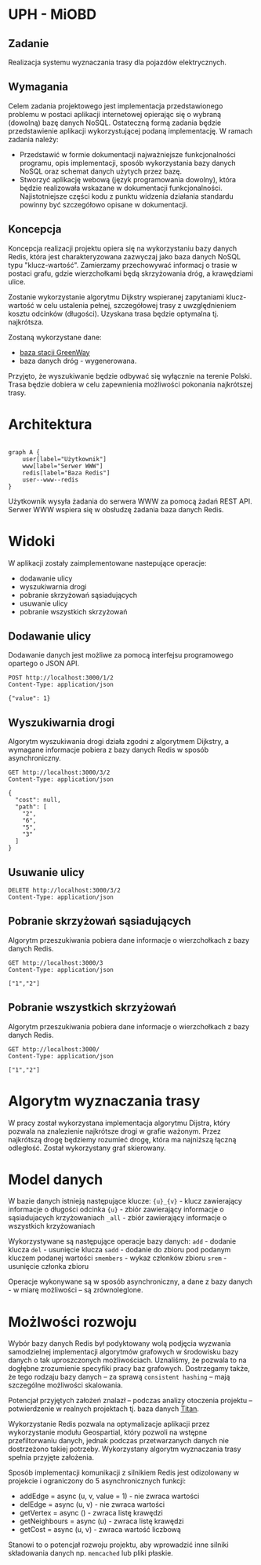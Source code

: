 # UPH - MiOBD

## Zadanie

Realizacja systemu wyznaczania trasy dla pojazdów elektrycznych.

## Wymagania

Celem  zadania  projektowego  jest implementacja  przedstawionego  problemu  w  postaci  aplikacji internetowej opierając się o wybraną (dowolną) bazę danych NoSQL. Ostateczną formą zadania będzie przedstawienie aplikacji wykorzystującej podaną implementację.  W ramach zadania należy:

* Przedstawić w formie dokumentacji najważniejsze funkcjonalności programu, opis implementacji,  sposób  wykorzystania  bazy  danych  NoSQL  oraz  schemat  danych  użytych przez bazę.
* Stworzyć  aplikację  webową  (język  programowania  dowolny),  która będzie  realizowała wskazane w dokumentacji funkcjonalności. Najistotniejsze części kodu z punktu widzenia działania standardu powinny być szczegółowo opisane w dokumentacji. 

## Koncepcja

Koncepcja realizacji projektu opiera się na wykorzystaniu bazy danych Redis, która jest charakteryzowana zazwyczaj jako baza danych NoSQL typu "klucz-wartość". Zamierzamy przechowywać informacj o trasie w postaci grafu, gdzie wierzchołkami będą skrzyżowania dróg, a krawędziami ulice. 

Zostanie wykorzystanie algorytmu Dijkstry wspieranej zapytaniami klucz-wartość w celu ustalenia pełnej, szczegółowej trasy z uwzględnieniem kosztu odcinków (długości). Uzyskana trasa będzie optymalna tj. najkrótsza.

Zostaną wykorzystane dane:

* [baza stacji GreenWay](https://greenwaypolska.pl/nasze-stacje/)
* baza danych dróg - wygenerowana.

Przyjęto, że wyszukiwanie będzie odbywać się wyłącznie na terenie Polski. Trasa będzie dobiera w celu zapewnienia możliwości pokonania najkrótszej trasy.

# Architektura

```graphviz

graph A {
    user[label="Użytkownik"]
    www[label="Serwer WWW"]
    redis[label="Baza Redis"]
    user--www--redis
}
```
Użytkownik wysyła żadania do serwera WWW za pomocą żadań REST API. Serwer WWW wspiera się w obsłudzę żadania baza danych Redis.

# Widoki

W aplikacji zostały zaimplementowane nastepujące operacje:
* dodawanie ulicy
* wyszukiwarnia drogi
* pobranie skrzyżowań sąsiadujących
* usuwanie ulicy
* pobranie wszystkich skrzyżowań

## Dodawanie ulicy

Dodawanie danych jest możliwe za pomocą interfejsu programowego opartego o JSON API.

```http
POST http://localhost:3000/1/2
Content-Type: application/json

{"value": 1}
```

## Wyszukiwarnia drogi

Algorytm wyszukiwania drogi działa zgodni z algorytmem Dijkstry, a wymagane informacje pobiera z bazy danych Redis w sposób asynchroniczny.

```http
GET http://localhost:3000/3/2
Content-Type: application/json

{
  "cost": null,
  "path": [
    "2",
    "6",
    "5",
    "3"
  ]
}
```

## Usuwanie ulicy

```http
DELETE http://localhost:3000/3/2
Content-Type: application/json

```


## Pobranie skrzyżowań sąsiadujących

Algorytm przeszukiwania pobiera dane informacje o wierzchołkach z bazy danych Redis. 

```http
GET http://localhost:3000/3
Content-Type: application/json

["1","2"]
```

## Pobranie wszystkich skrzyżowań

Algorytm przeszukiwania pobiera dane informacje o wierzchołkach z bazy danych Redis. 

```http
GET http://localhost:3000/
Content-Type: application/json

["1","2"]
```


# Algorytm wyznaczania trasy

W pracy został wykorzystana implementacja algorytmu Dijstra, który pozwala na znalezienie najkrótsze drogi w grafie ważonym. Przez najkrótszą drogę będziemy rozumieć drogę, która ma najniższą łączną odległość. Został wykorzystany graf skierowany.

# Model danych

W bazie danych istnieją następujące klucze:
``{u}_{v}`` - klucz zawierający informacje o długości odcinka
``{u}`` - zbiór zawierający informacje o sąsiadujacych krzyżowaniach
``_all`` - zbiór zawierający informacje o wszystkich krzyżowaniach

Wykorzystywane są następujące operacje bazy danych:
``add`` - dodanie klucza
``del`` - usunięcie klucza
``sadd`` - dodanie do zbioru pod podanym kluczem podanej wartości
``smembers`` - wykaz członków zbioru
``srem`` - usunięcie członka zbioru

Operacje wykonywane są w sposób asynchroniczny, a dane z bazy danych - w miarę możliwości – są zrównoleglone. 

# Możlwości rozwoju

Wybór bazy danych Redis był podyktowany wolą podjęcia wyzwania samodzielnej implementacji algorytmów grafowych w środowisku bazy danych o tak uproszczonych możliwościach. Uznaliśmy, że pozwala to na dogłębne zrozumienie specyfiki pracy baz grafowych. Dostrzegamy także, że tego rodzaju bazy danych – za sprawą ```consistent hashing``` – mają szczególne możliwości skalowania. 

Potencjał przyjętych założeń znalazł – podczas analizy otoczenia projektu – potwierdzenie w realnych projektach tj. baza danych [Titan](http://titan.thinkaurelius.com/).

Wykorzystanie Redis pozwala na optymalizacje aplikacji przez wykorzystanie modułu Geospartial, który pozwoli na 
wstępne przefiltorwaniu danych, jednak podczas przetwarzanych danych nie dostrzeżono takiej potrzeby. Wykorzystany algorytm wyznaczania trasy spełnia przyjęte założenia.

Sposób implementacji komunikacji z silnikiem Redis jest odizolowany w projekcie i ograniczony do 5 asynchronicznych  funkcji:

 * addEdge = async (u, v, value = 1) - nie zwraca wartości
 * delEdge = async (u, v) - nie zwraca wartości
 * getVertex = async () - zwraca listę krawędzi
 * getNeighbours = async (u) - zwraca listę krawędzi
 * getCost = async (u, v) - zwraca wartość liczbową

Stanowi to o potencjał rozwoju projektu, aby wprowadzić inne silniki składowania danych np. ```memcached``` lub pliki płaskie.
